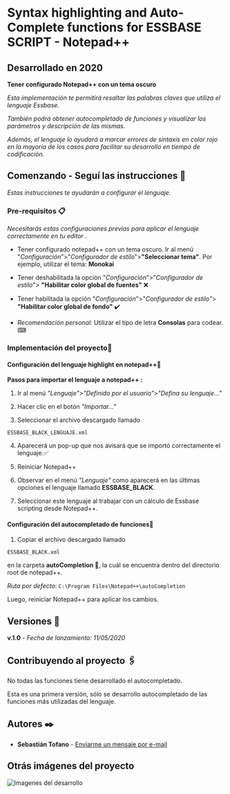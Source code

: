 # Syntax highlighting and Auto-Complete functions for ESSBASE SCRIPT - Notepad++

## Desarrollado en 2020



**Tener configurado Notepad++ con un tema oscuro**

_Esta implementación te permitirá resaltar las palabras claves que utiliza el lenguaje Essbase._

_También podrá obtener autocompletado de funciones y visualizar los parámetros y descripción de las mismas._
 
_Además, el lenguaje lo ayudará a marcar errores de sintaxis en color rojo en la mayoria de los casos para facilitar su desarrollo en tiempo de codificación._

## Comenzando - Seguí las instrucciones 🚀

_Estas instrucciones te ayudarán a configurar el lenguaje._

### Pre-requisitos 📋

_Necesitarás estas configuraciones previas para aplicar el lenguaje correctamente en tu editor ._


* Tener configurado notepad++ con un tema oscuro.
Ir al menú "*Configuración*">"*Configurador de estilo*">**"Seleccionar tema"**.
Por ejemplo, utilizar el tema: **Monokai**

* Tener deshabilitada la opción "*Configuración*">"*Configurador de estilo*"> **"Habilitar color global de fuentes"** ❌

* Tener habilitada la opción "*Configuración*">"*Configurador de estilo"*> **"Habilitar color global de fondo"** ✔️

* *Recomendación personal:* Utilizar el tipo de letra **Consolas** para codear. ⌨

### Implementación del proyecto🔧
#### Configuración del lenguaje highlight en notepad++📖

**Pasos para importar el lenguaje a notepad++ :**

1. Ir al menú *"Lenguaje">"Definido por el usuario">"Defina su lenguaje..."*

2. Hacer clic en el botón *"Importar..."*

3. Seleccionar el archivo descargado llamado 
```
ESSBASE_BLACK_LENGUAJE.xml
```

4. Aparecerá un pop-up que nos avisará que se importó correctamente el lenguaje.✅

5. Reiniciar Notepad++

6. Observar en el menú *"Lenguaje"* como aparecerá en las últimas opciones el lenguaje llamado **ESSBASE_BLACK**.

7. Seleccionar este lenguaje al trabajar con un cálculo de Essbase scripting desde Notepad++.

#### Configuración del autocompletado de funciones📖

1. Copiar el archivo descargado llamado 
```
ESSBASE_BLACK.xml
``` 
en la carpeta **autoCompletion 📁**, la cuál se encuentra dentro del directorio root de notepad++. 

*Ruta por defecto*:
```C:\Program Files\Notepad++\autoCompletion ``` 


Luego, reiniciar Notepad++ para aplicar los cambios.

## Versiones 📌
**v.1.0** - *Fecha de lanzamiento: 11/05/2020*

## Contribuyendo al proyecto 🖇️

No todas las funciones tiene desarrollado el autocompletado. 

Esta es una primera versión, sólo se desarrollo autocompletado de las funciones más utilizadas del lenguaje.


## Autores ✒️

* **Sebastián Tofano** - [Enviarme un mensaje por e-mail](mailto:sebastian.tofano@oracle.com)

## Otrás imágenes del proyecto

![Imagenes del desarrollo](https://github.com/sebastiantofano/lenguaje-essbase-notepad/blob/master/img/imagen_2.png?raw=true)

